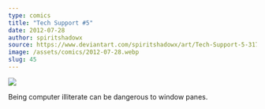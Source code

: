 ```yaml
---
type: comics
title: "Tech Support #5"
date: 2012-07-28
author: spiritshadowx
source: https://www.deviantart.com/spiritshadowx/art/Tech-Support-5-317402496
image: /assets/comics/2012-07-28.webp
slug: 45
---
```


![](/assets/comics/2012-07-28.webp)

Being computer illiterate can be dangerous to window panes.
